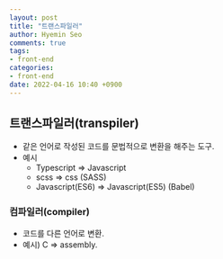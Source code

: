 ```yaml
---
layout: post
title: "트랜스파일러"
author: Hyemin Seo
comments: true
tags:
- front-end
categories:
- front-end
date: 2022-04-16 10:40 +0900
---
```

## 트랜스파일러(transpiler)  
- 같은 언어로 작성된 코드를 문법적으로 변환을 해주는 도구.   
- 예시  
  - Typescript => Javascript  
  - scss => css (SASS)  
  - Javascript(ES6) => Javascript(ES5) (Babel)  
  
### 컴파일러(compiler)  
- 코드를 다른 언어로 변환.  
- 예시) C => assembly.  
